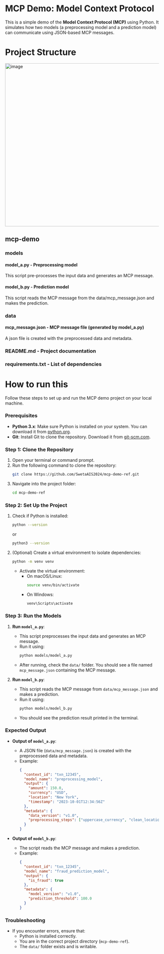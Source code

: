 # MCP Demo: Model Context Protocol

This is a simple demo of the **Model Context Protocol (MCP)** using Python. 
It simulates how two models (a preprocessing model and a prediction model) can communicate 
using JSON-based MCP messages.

# Project Structure
<img width="533" alt="image" src="https://github.com/user-attachments/assets/b998b42b-4f1a-48f2-aaa0-9d78da7c4759" />

## mcp-demo
### models
#### model_a.py - Preprocessing model
This script pre-processes the input data and generates an MCP message.
#### model_b.py - Prediction model
This script reads the MCP message from the data/mcp_message.json and makes the prediction.
### data
#### mcp_message.json - MCP message file (generated by model_a.py)
A json file is created with the preprocessed data and metadata.
### README.md - Project documentation
### requirements.txt - List of dependencies


# How to run this 
Follow these steps to set up and run the MCP demo project on your local machine.

### Prerequisites
- **Python 3.x**: Make sure Python is installed on your system. You can download it from [python.org](https://www.python.org/).
- **Git**: Install Git to clone the repository. Download it from [git-scm.com](https://git-scm.com/).

### Step 1: Clone the Repository
1. Open your terminal or command prompt.
2. Run the following command to clone the repository:
   ```bash
   git clone https://github.com/SwetaAIS2024/mcp-demo-ref.git
   ```
3. Navigate into the project folder:
   ```bash
   cd mcp-demo-ref
   ```

### Step 2: Set Up the Project
1. Check if Python is installed:
   ```bash
   python --version
   ```
   or
   ```bash
   python3 --version
   ```
2. (Optional) Create a virtual environment to isolate dependencies:
   ```bash
   python -m venv venv
   ```
   - Activate the virtual environment:
     - On macOS/Linux:
       ```bash
       source venv/bin/activate
       ```
     - On Windows:
       ```bash
       venv\Scripts\activate
       ```

### Step 3: Run the Models
1. **Run `model_a.py`**:
   - This script preprocesses the input data and generates an MCP message.
   - Run it using:
     ```bash
     python models/model_a.py
     ```
   - After running, check the `data/` folder. You should see a file named `mcp_message.json` containing the MCP message.

2. **Run `model_b.py`**:
   - This script reads the MCP message from `data/mcp_message.json` and makes a prediction.
   - Run it using:
     ```bash
     python models/model_b.py
     ```
   - You should see the prediction result printed in the terminal.

### Expected Output
- **Output of `model_a.py`**:
  - A JSON file (`data/mcp_message.json`) is created with the preprocessed data and metadata.
  - Example:
    ```json
    {
      "context_id": "txn_12345",
      "model_name": "preprocessing_model",
      "output": {
        "amount": 150.0,
        "currency": "USD",
        "location": "New York",
        "timestamp": "2023-10-01T12:34:56Z"
      },
      "metadata": {
        "data_version": "v1.0",
        "preprocessing_steps": ["uppercase_currency", "clean_location"]
      }
    }
    ```

- **Output of `model_b.py`**:
  - The script reads the MCP message and makes a prediction.
  - Example:
    ```json
    {
      "context_id": "txn_12345",
      "model_name": "fraud_prediction_model",
      "output": {
        "is_fraud": true
      },
      "metadata": {
        "model_version": "v1.0",
        "prediction_threshold": 100.0
      }
    }
    ```

### Troubleshooting
- If you encounter errors, ensure that:
  - Python is installed correctly.
  - You are in the correct project directory (`mcp-demo-ref`).
  - The `data/` folder exists and is writable.


